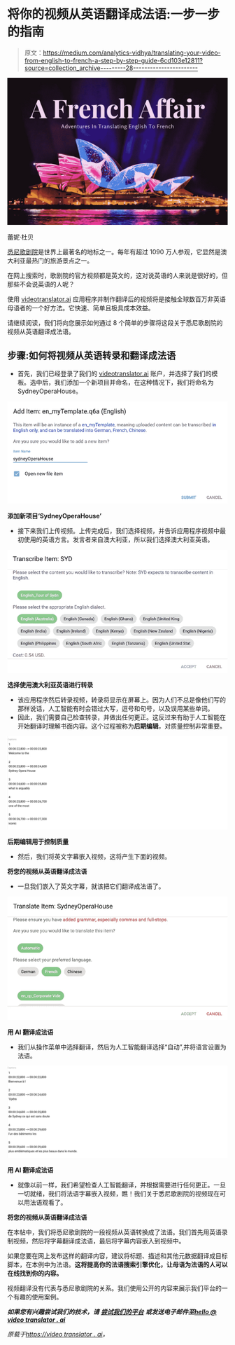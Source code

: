 # 将你的视频从英语翻译成法语:一步一步的指南

> 原文：<https://medium.com/analytics-vidhya/translating-your-video-from-english-to-french-a-step-by-step-guide-6cd103e12811?source=collection_archive---------28----------------------->

![](img/2df86394dbec8f0d2fee62d35b803641.png)

蕾妮·杜贝

[悉尼歌剧院](https://www.sydneyoperahouse.com/)是世界上最著名的地标之一。每年有超过 1090 万人参观，它显然是澳大利亚最热门的旅游景点之一。

在网上搜索时，歌剧院的官方视频都是英文的，这对说英语的人来说是很好的，但那些不会说英语的人呢？

使用 [videotranslator.ai](https://videotranslator.ai/free-trial/) 应用程序并制作翻译后的视频将是接触全球数百万非英语母语者的一个好方法。它快速、简单且极具成本效益。

请继续阅读，我们将向您展示如何通过 8 个简单的步骤将这段关于悉尼歌剧院的视频从英语翻译成法语。

## 步骤:如何将视频从英语转录和翻译成法语

*   首先，我们已经登录了我们的 [videotranslator.ai](https://videotranslator.ai/) 账户，并选择了我们的模板。选中后，我们添加一个新项目并命名，在这种情况下，我们将命名为 SydneyOperaHouse。

![](img/6bcbc16ef4bdc14b70117414388de146.png)

**添加新项目‘SydneyOperaHouse’**

*   接下来我们上传视频。上传完成后，我们选择视频，并告诉应用程序视频中最初使用的英语方言。发言者来自澳大利亚，所以我们选择澳大利亚英语。

![](img/8b8b408351d5baa9982e71b9c17470fc.png)

**选择使用澳大利亚英语进行转录**

*   该应用程序然后转录视频，转录将显示在屏幕上。因为人们不总是像他们写的那样说话，人工智能有时会错过大写，逗号和句号，以及误用某些单词。
*   因此，我们需要自己检查转录，并做出任何更正。这反过来有助于人工智能在开始翻译时理解书面内容。这个过程被称为**后期编辑**，对质量控制非常重要。

![](img/6fb761d03b9b7b69ce943b62bbd0141a.png)

**后期编辑用于控制质量**

*   然后，我们将英文字幕嵌入视频，这将产生下面的视频。

**将您的视频从英语翻译成法语**

*   一旦我们嵌入了英文字幕，就该把它们翻译成法语了。

![](img/3ae665f3d676456aa67f22bb9dbfd2a8.png)

**用 AI 翻译成法语**

*   我们从操作菜单中选择翻译，然后为人工智能翻译选择“自动”,并将语言设置为法语。

![](img/3524f793e0a5a81e9a51c4fc0394a095.png)

**用 AI 翻译成法语**

*   就像以前一样，我们希望检查人工智能翻译，并根据需要进行任何更正。一旦一切就绪，我们将法语字幕嵌入视频，瞧！我们关于悉尼歌剧院的视频现在可以用法语观看了。

**将您的视频从英语翻译成法语**

在本帖中，我们将悉尼歌剧院的一段视频从英语转换成了法语。我们首先用英语录制视频，然后将字幕翻译成法语，最后将字幕内容嵌入到视频中。

如果您要在网上发布这样的翻译内容，建议将标题、描述和其他元数据翻译成目标脚本，在本例中为法语。**这将提高你的法语搜索引擎优化，让母语为法语的人可以在线找到你的内容。**

视频翻译没有代表与悉尼歌剧院的关系。我们使用公开的内容来展示我们平台的一个有趣的使用案例。

***如果您有兴趣尝试我们的技术，请*** [***尝试我们的平台***](https://videotranslator.ai/free-trial) ***或发送电子邮件至***[***hello @ video translator . ai***](mailto:hello@videotranslator.ai)

*原载于*[*https://video translator . ai*](https://videotranslator.ai/news/translating-your-video-from-english-to-french-a-step-by-step-guide/)*。*